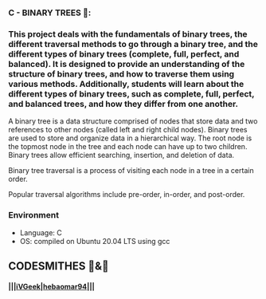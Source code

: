 ### C - BINARY TREES 🌴:

### This project deals with the fundamentals of binary trees, the different traversal methods to go through a binary tree, and the different types of binary trees (complete, full, perfect, and balanced). It is designed to provide an understanding of the structure of binary trees, and how to traverse them using various methods. Additionally, students will learn about the different types of binary trees, such as complete, full, perfect, and balanced trees, and how they differ from one another.

A binary tree is a data structure comprised of nodes that store data and two references to other nodes (called left and right child nodes). 
Binary trees are used to store and organize data in a hierarchical way. 
The root node is the topmost node in the tree and each node can have up to two children. Binary trees allow efficient searching, insertion, and deletion of data. 

Binary tree traversal is a process of visiting each node in a tree in a certain order. 

Popular traversal algorithms include pre-order, in-order, and post-order.


### Environment
* Language:  C
* OS: compiled on Ubuntu 20.04 LTS using gcc

## CODESMITHES 🦊&🌻

#### |||[iVGeek](https://github.com/iVGeek)|[hebaomar94](https://github.com/hebaomar94)|||
